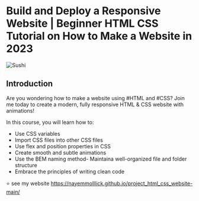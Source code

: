 # Build and Deploy a Responsive Website | Beginner HTML CSS Tutorial on How to Make a Website in 2023
![Sushi](https://i.ibb.co/dBxww2c/Sushi.png)

## Introduction
Are you wondering how to make a website using #HTML and #CSS? Join me today to create a modern, fully responsive HTML & CSS website with animations!
 
In this course, you will learn how to:
- Use CSS variables
- Import CSS files into other CSS files
- Use flex and position properties in CSS
- Create smooth and subtle animations
- Use the BEM naming method- Maintaina well-organized file and folder structure
-  Embrace the principles of writing clean code

⭐ see my website 
https://nayemmolllick.github.io/project_html_css_website-main/
